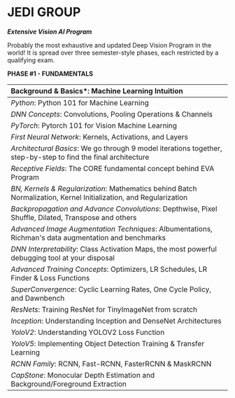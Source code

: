 # JEDI GROUP

***Extensive Vision AI Program***

Probably the most exhaustive and updated Deep Vision Program in the world! It is spread over three semester-style phases, each restricted by a qualifying exam.

**PHASE #1 - FUNDAMENTALS**

| Background & Basics*: Machine Learning Intuition             |
| :----------------------------------------------------------- |
| *Python*: Python 101 for Machine Learning                    |
| *DNN Concepts*: Convolutions, Pooling Operations & Channels  |
| *PyTorch*: Pytorch 101 for Vision Machine Learning           |
| *First Neural Network*: Kernels, Activations, and Layers     |
| *Architectural Basics*: We go through 9 model iterations together, step-by-step to find the final architecture |
| *Receptive Fields*: The CORE fundamental concept behind EVA Program |
| *BN, Kernels & Regularization*: Mathematics behind Batch Normalization, Kernel Initialization, and Regularization |
| *Backpropagation and Advance Convolutions*: Depthwise, Pixel Shuffle, Dilated, Transpose and others |
| *Advanced Image Augmentation Techniques*: Albumentations, Richman's data augmentation and benchmarks |
| *DNN Interpretability*: Class Activation Maps, the most powerful debugging tool at your disposal |
| *Advanced Training Concepts*: Optimizers, LR Schedules, LR Finder & Loss Functions |
| *SuperConvergence*: Cyclic Learning Rates, One Cycle Policy, and Dawnbench |
| *ResNets*: Training ResNet for TinyImageNet from scratch     |
| *Inception*: Understanding Inception and DenseNet Architectures |
| *YoloV2*: Understanding YOLOV2 Loss Function                 |
| *YoloV5*: Implementing Object Detection Training & Transfer Learning |
| *RCNN Family*: RCNN, Fast-RCNN, FasterRCNN & MaskRCNN        |
| *CapStone*: Monocular Depth Estimation and Background/Foreground Extraction |
